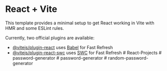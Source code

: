 # React + Vite

This template provides a minimal setup to get React working in Vite with HMR and some ESLint rules.

Currently, two official plugins are available:

- [@vitejs/plugin-react](https://github.com/vitejs/vite-plugin-react/blob/main/packages/plugin-react/README.md) uses [Babel](https://babeljs.io/) for Fast Refresh
- [@vitejs/plugin-react-swc](https://github.com/vitejs/vite-plugin-react-swc) uses [SWC](https://swc.rs/) for Fast Refresh
#   R e a c t - P r o j e c t s  
 #   p a s s w o r d - g e n e r a t o r  
 #   p a s s w o r d - g e n e r a t o r  
 #   r a n d o m - p a s s w o r d - g e n e r a t o r  
 